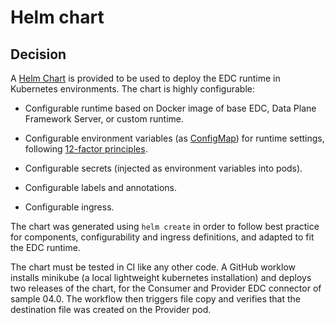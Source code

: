 # Helm chart

## Decision

A [Helm Chart](https://helm.sh) is provided to be used to deploy the EDC runtime in Kubernetes environments. The chart is highly configurable:

- Configurable runtime based on Docker image of base EDC, Data Plane Framework Server, or custom runtime.
- Configurable environment variables (as [ConfigMap](https://kubernetes.io/docs/concepts/configuration/configmap/)) for runtime settings, following [12-factor principles](https://12factor.net/config).
- Configurable secrets (injected as environment variables into pods).
- Configurable labels and annotations.

- Configurable ingress.

The chart was generated using `helm create` in order to follow best practice for components, configurability and ingress definitions, and adapted to fit the EDC runtime.

The chart must be tested in CI like any other code. A GitHub worklow installs minikube (a local lightweight kubernetes installation) and deploys two releases of the chart, for the Consumer and Provider EDC connector of sample 04.0. The workflow then triggers file copy and verifies that the destination file was created on the Provider pod.
